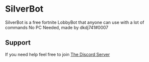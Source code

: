 # SilverBot




SilverBot is a free fortnite LobbyBot that anyone can use with a lot of commands No PC Needed, made by dkdj741#0007
## Support
If you need help feel free to join [The Discord Server](https://discord.gg/dqe3yAU)
